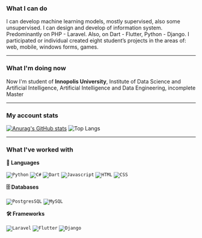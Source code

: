 ### What I can do

I can develop machine learning models, mostly supervised, also some
unsupervised. I can design and develop of information system. Predominantly
on PHP - Laravel. Also, on Dart - Flutter, Python - Django. I participated or
individual created eight student’s projects in the areas of: web, mobile,
windows forms, games.

---

### What I'm doing now

Now I'm student of **Innopolis University**, Institute of Data Science and Artificial Intelligence,
Artificial Intelligence and Data Engineering, incomplete Master

---

### My account stats

[![Anurag's GitHub stats](https://github-readme-stats.vercel.app/api?username=abobafett-dev&theme=tokyonight&hide_title=true&show_icons=true)](https://github.com/anuraghazra/github-readme-stats)
![Top Langs](https://github-readme-stats.vercel.app/api/top-langs/?username=abobafett-dev&layout=compact&theme=tokyonight&hide_title=true)

---

### What I've worked with

**💬 Languages**

<code><img alt="Python" src="https://img.shields.io/badge/python-3670A0?style=for-the-badge&logo=python&logoColor=ffdd54"/></code>
<code><img alt="C#" src="https://img.shields.io/badge/c%23-%23239120.svg?style=for-the-badge&logo=c-sharp&logoColor=white"/></code>
<code><img alt="Dart" src="https://img.shields.io/badge/dart-%230175C2.svg?style=for-the-badge&logo=dart&logoColor=white"/></code>
<code><img alt="Javascript" src="https://img.shields.io/badge/javascript-%23323330.svg?style=for-the-badge&logo=javascript&logoColor=%23F7DF1E"/></code>
<code><img alt="HTML" src="https://img.shields.io/badge/html5-%23E34F26.svg?style=for-the-badge&logo=html5&logoColor=white"/></code>
<code><img alt="CSS" src="https://img.shields.io/badge/css3-%231572B6.svg?style=for-the-badge&logo=css3&logoColor=white"/></code>

**🗄️ Databases**

<code><img alt="PostgresSQL" src="https://img.shields.io/badge/postgres-%23316192.svg?style=for-the-badge&logo=postgresql&logoColor=white"/></code>
<code><img alt="MySQL" src="https://img.shields.io/badge/mysql-%23316192.svg?style=for-the-badge&logo=mysql&logoColor=white"/></code>

**🛠 Frameworks**

<code><img alt="Laravel" src="https://img.shields.io/badge/Laravel-%23FF645F.svg?style=for-the-badge&logo=Laravel&logoColor=white"/></code>
<code><img alt="Flutter" src="https://img.shields.io/badge/Flutter-%2302569B.svg?style=for-the-badge&logo=Flutter&logoColor=white"/></code>
<code><img alt="Django" src="https://img.shields.io/badge/django-%23092E20.svg?style=for-the-badge&logo=django&logoColor=white"/></code>

<!--

[![Harlok's WakaTime stats](https://github-readme-stats.vercel.app/api/wakatime?username=AbobaFett&theme=tokyonight&hide_title=true)](https://github.com/anuraghazra/github-readme-stats)

### Hi there 👋

**abobafett-dev/abobafett-dev** is a ✨ _special_ ✨ repository because its `README.md` (this file) appears on your GitHub profile.

Here are some ideas to get you started:

- 🔭 I’m currently working on ...
- 🌱 I’m currently learning ...
- 👯 I’m looking to collaborate on ...
- 🤔 I’m looking for help with ...
- 💬 Ask me about ...
- 📫 How to reach me: ...
- 😄 Pronouns: ...
- ⚡ Fun fact: ...

documentation about that:
https://docs.github.com/en/account-and-profile/setting-up-and-managing-your-github-profile/customizing-your-profile/managing-your-profile-readme
-->
